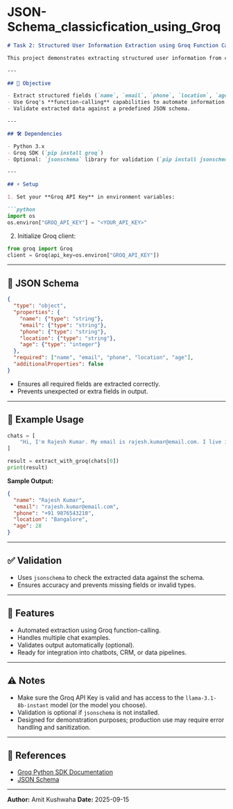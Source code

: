 # JSON-Schema_classicfication_using_Groq

````markdown
# Task 2: Structured User Information Extraction using Groq Function Calling

This project demonstrates extracting structured user information from conversational chat text using **Groq API** with JSON Schema validation.

---

## 📌 Objective

- Extract structured fields (`name`, `email`, `phone`, `location`, `age`) from user messages.
- Use Groq's **function-calling** capabilities to automate information extraction.
- Validate extracted data against a predefined JSON schema.

---

## 🛠️ Dependencies

- Python 3.x
- Groq SDK (`pip install groq`)
- Optional: `jsonschema` library for validation (`pip install jsonschema`)

---

## ⚡ Setup

1. Set your **Groq API Key** in environment variables:

```python
import os
os.environ["GROQ_API_KEY"] = "<YOUR_API_KEY>"
````

2. Initialize Groq client:

```python
from groq import Groq
client = Groq(api_key=os.environ["GROQ_API_KEY"])
```

---

## 🔧 JSON Schema

```json
{
  "type": "object",
  "properties": {
    "name": {"type": "string"},
    "email": {"type": "string"},
    "phone": {"type": "string"},
    "location": {"type": "string"},
    "age": {"type": "integer"}
  },
  "required": ["name", "email", "phone", "location", "age"],
  "additionalProperties": false
}
```

* Ensures all required fields are extracted correctly.
* Prevents unexpected or extra fields in output.

---

## 🚀 Example Usage

```python
chats = [
    "Hi, I'm Rajesh Kumar. My email is rajesh.kumar@email.com. I live in Bangalore and my phone is +91 9876543210. I'm 28 years old."
]

result = extract_with_groq(chats[0])
print(result)
```

**Sample Output:**

```json
{
  "name": "Rajesh Kumar",
  "email": "rajesh.kumar@email.com",
  "phone": "+91 9876543210",
  "location": "Bangalore",
  "age": 28
}
```

---

## ✅ Validation

* Uses `jsonschema` to check the extracted data against the schema.
* Ensures accuracy and prevents missing fields or invalid types.

---

## 📝 Features

* Automated extraction using Groq function-calling.
* Handles multiple chat examples.
* Validates output automatically (optional).
* Ready for integration into chatbots, CRM, or data pipelines.

---

## ⚠️ Notes

* Make sure the Groq API Key is valid and has access to the `llama-3.1-8b-instant` model (or the model you choose).
* Validation is optional if `jsonschema` is not installed.
* Designed for demonstration purposes; production use may require error handling and sanitization.

---

## 🔗 References

* [Groq Python SDK Documentation](https://www.groq.ai/docs)
* [JSON Schema](https://json-schema.org/)

---

**Author:** Amit Kushwaha
**Date:** 2025-09-15

```

